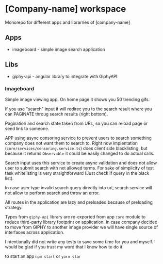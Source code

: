 # [Company-name] workspace

Monorepo for different apps and librarries of [company-name]

## Apps

- imageboard - simple image search application

## Libs

- giphy-api - angular library to integrate with GiphyAPI

### Imageboard

Simple image viewing app. On home page it shows you 50 trending gifs.

If you use "search" input it will redirec you to the search result where you can PAGINATE throug search results (right bottom).

Pagination and search state taken from URL, so you can reload page or send link to someone.

APP using async censoring service to prevent users to search something company does not want them to search to. Right now implentation (`core/services/censoring.service.ts`) does client side blacklisting, but because it returns `Observable` it could be easily changed to do actual calls.

Search input uses this service to create async validation and does not allow user to submit search with not allowed terms. For sake of simplicity of test task whitelisting is very straightforward (Just check if query in the black list).

In case user type invalid search query directly into url, search service will not allow to perform search and throw an error.

All routes in the application are lazy and preloaded because of preloading strategy.

Types from `giphy-api` library are re-exported from app `core` module to reduce third-party library footprint on application. In case company decided to move from GIPHY to another image provider we will have single source of interfaces across application.

I ntentionally did not write any tests to save some time for you and myself. I would be glad if you trust my word that I know how to do it.

to start an app `npm start` or `yarn star`
